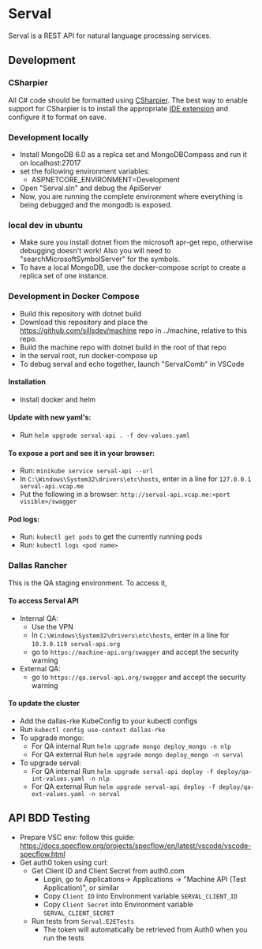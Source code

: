 # Serval

Serval is a REST API for natural language processing services.

## Development

### CSharpier

All C# code should be formatted using [CSharpier](https://csharpier.com/). The best way to enable support for CSharpier is to install the appropriate [IDE extension](https://csharpier.com/docs/Editors) and configure it to format on save.

### Development locally

- Install MongoDB 6.0 as a replca set and MongoDBCompass and run it on localhost:27017
- set the following environment variables:
  - ASPNETCORE_ENVIRONMENT=Development
- Open "Serval.sln" and debug the ApiServer
- Now, you are running the complete environment where everything is being debugged and the mongodb is exposed.

### local dev in ubuntu
* Make sure you install dotnet from the microsoft apr-get repo, otherwise debugging doesn't work!  Also you will need to "searchMicrosoftSymbolServer" for the symbols.
* To have a local MongoDB, use the docker-compose script to create a replica set of one instance.

### Development in Docker Compose

* Build this repository with dotnet build
* Download this repository and place the https://github.com/sillsdev/machine repo in ../machine, relative to this repo.
* Build the machine repo with dotnet build in the root of that repo
* In the serval root, run docker-compose up
* To debug serval and echo together, launch "ServalComb" in VSCode

#### Installation

- Install docker and helm
#### Update with new yaml's:

- Run `helm upgrade serval-api . -f dev-values.yaml`

#### To expose a port and see it in your browser:

- Run: `minikube service serval-api --url`
- In `C:\Windows\System32\drivers\etc\hosts`, enter in a line for `127.0.0.1 serval-api.vcap.me`
- Put the following in a browser: `http://serval-api.vcap.me:<port visible>/swagger`

#### Pod logs:

- Run: `kubectl get pods` to get the currently running pods
- Run: `kubectl logs <pod name>`

### Dallas Rancher

This is the QA staging environment. To access it,

#### To access Serval API

* Internal QA:
  * Use the VPN
  * In `C:\Windows\System32\drivers\etc\hosts`, enter in a line for `10.3.0.119 serval-api.org`
  * go to `https://machine-api.org/swagger` and accept the security warning
* External QA:
  * go to `https://qa.serval-api.org/swagger` and accept the security warning

#### To update the cluster

- Add the dallas-rke KubeConfig to your kubectl configs
- Run `kubectl config use-context dallas-rke`
- To upgrade mongo:
  - For QA internal Run `helm upgrade mongo deploy_mongo -n nlp`
  - For QA external Run `helm upgrade mongo deploy_mongo -n serval`
- To upgrade serval:
  - For QA internal Run `helm upgrade serval-api deploy -f deploy/qa-int-values.yaml -n nlp`
  - For QA external Run `helm upgrade serval-api deploy -f deploy/qa-ext-values.yaml -n serval`

## API BDD Testing
- Prepare VSC env: follow this guide: https://docs.specflow.org/projects/specflow/en/latest/vscode/vscode-specflow.html
- Get auth0 token using curl:
  - Get Client ID and Client Secret from auth0.com
    - Login, go to Applications-> Applications -> "Machine API (Test Application)", or similar
    - Copy `Client ID` into Environment variable `SERVAL_CLIENT_ID`
    - Copy `Client Secret` into Environment variable `SERVAL_CLIENT_SECRET`
  - Run tests from `Serval.E2ETests`
    - The token will automatically be retrieved from Auth0 when you run the tests